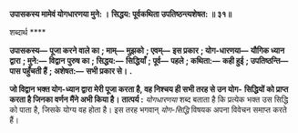 **उपासकस्य मामेवं योगधारणया मुने: ।** **सिद्धय: पूर्वकथिता उपतिष्ठन्त्यशेषत: ॥ ३१॥** 

शब्दार्थ **** 

**उपासकस्य—** **पूजा करने वाले का** **; माम्—** **मुझको** **; एवम्—** **इस प्रकार** **; योग-धारणया—** **यौगिक ध्यान द्वारा** **; मुने:—** **विद्वान** **पुरुष का** **; सिद्धय:—** **सिद्धियाँ** **; पूर्व—** **पहले** **; कथिता:—** **कही हुई** **; उपतिष्ठन्ति—** **पास पहुँचती हैं** **; अशेषत:—** **सभी प्रकार से।** **.** 

**जो विद्वान भक्त योग-ध्यान द्वारा मेरी पूजा करता है, वह निश्चय ही सभी तरह से उन योग-** **सिद्धियों को प्राप्त करता है जिनका वर्णन मैंने अभी किया है।** **तात्पर्य :** *योगधारणया* शब्द बताता है कि प्रत्येक भक्त उस सिद्धि को पाता है, जिसके योग्य वह होता है। इस तरह भगवान् *योग-सिद्धि* विषयक अपना विवेचन समाप्त करते हैं।  